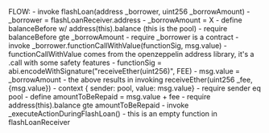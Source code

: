 FLOW:
    - invoke flashLoan(address _borrower, uint256 _borrowAmount)
    - _borrower = flashLoanReceiver.address
    - _borrowAmount = X
        - define balanceBefore w/ address(this).balance (this is the pool)
        - require balanceBefore gte _borrowAmount
        - require _borrower is a contract
        - invoke _borrower.functionCallWithValue(functionSig, msg.value)
        - functionCallWithValue comes from the openzeppelin address library, it's a .call with some safety features
        - functionSig = abi.encodeWithSignature("receiveEther(uint256)", FEE)
        - msg.value = _borrowAmount
        - the above results in invoking receiveEther(uint256 _fee, {msg.value})
            - context { sender: pool, value: msg.value}
            - require sender eq pool
            - define amountToBeRepaid = msg.value + fee
            - require address(this).balance gte amountToBeRepaid
            - invoke _executeActionDuringFlashLoan()
            - this is an empty function in flashLoanReceiver